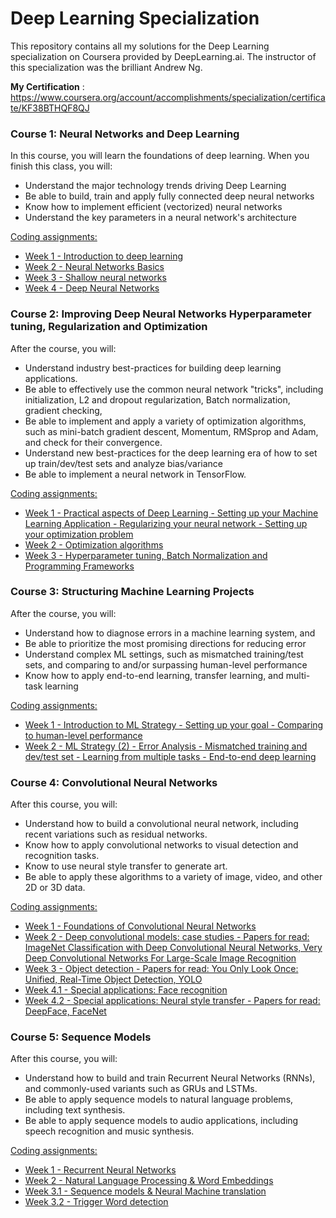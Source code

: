 # Deep Learning Specialization

This repository contains all my solutions for the Deep Learning specialization on Coursera provided by DeepLearning.ai. The instructor of this specialization was the brilliant Andrew Ng.

**My Certification** : https://www.coursera.org/account/accomplishments/specialization/certificate/KF38BTHQF8QJ  

### Course 1: Neural Networks and Deep Learning  
In this course, you will learn the foundations of deep learning. When you finish this class, you will:

- Understand the major technology trends driving Deep Learning
- Be able to build, train and apply fully connected deep neural networks 
- Know how to implement efficient (vectorized) neural networks 
- Understand the key parameters in a neural network's architecture 

<ins>Coding assignments:</ins>   

- [Week 1 - Introduction to deep learning]()  
- [Week 2 - Neural Networks Basics](https://github.com/polospeter/Deep-Learning-Specialization-Coursera/blob/master/Neural-networks/Week%202/Logistic%20Regression%20as%20a%20Neural%20Network/Logistic_Regression_with_a_Neural_Network_mindset_v6a.ipynb) 
- [Week 3 - Shallow neural networks](https://github.com/polospeter/Deep-Learning-Specialization-Coursera/blob/master/Neural-networks/Week%203/Planar%20data%20classification%20with%20one%20hidden%20layer/Planar_data_classification_with_onehidden_layer_v6c.ipynb)
- [Week 4 - Deep Neural Networks](https://github.com/polospeter/Deep-Learning-Specialization-Coursera/blob/master/Neural-networks/Week%204/Deep%20Neural%20Network%20Application_%20Image%20Classification/Deep%20Neural%20Network%20-%20Application%20v8.ipynb)

### Course 2: Improving Deep Neural Networks Hyperparameter tuning, Regularization and Optimization
After the course, you will: 
- Understand industry best-practices for building deep learning applications. 
- Be able to effectively use the common neural network "tricks", including initialization, L2 and dropout regularization, Batch normalization, gradient checking, 
- Be able to implement and apply a variety of optimization algorithms, such as mini-batch gradient descent, Momentum, RMSprop and Adam, and check for their convergence. 
- Understand new best-practices for the deep learning era of how to set up train/dev/test sets and analyze bias/variance
- Be able to implement a neural network in TensorFlow. 

<ins>Coding assignments:</ins>   

- [Week 1 - Practical aspects of Deep Learning - Setting up your Machine Learning Application - Regularizing your neural network - Setting up your optimization problem](https://github.com/polospeter/Deep-Learning-Specialization-Coursera/tree/master/Hyperparameter-tuning/week5)  
- [Week 2 - Optimization algorithms](https://github.com/polospeter/Deep-Learning-Specialization-Coursera/blob/master/Hyperparameter-tuning/week6/Optimization_methods_v1b.ipynb) 
- [Week 3 - Hyperparameter tuning, Batch Normalization and Programming Frameworks](https://github.com/polospeter/Deep-Learning-Specialization-Coursera/blob/master/Hyperparameter-tuning/week7/Tensorflow%20Tutorial%20v3a.ipynb)  

### Course 3: Structuring Machine Learning Projects
After the course, you will: 
- Understand how to diagnose errors in a machine learning system, and 
- Be able to prioritize the most promising directions for reducing error
- Understand complex ML settings, such as mismatched training/test sets, and comparing to and/or surpassing human-level performance
- Know how to apply end-to-end learning, transfer learning, and multi-task learning

<ins>Coding assignments:</ins>   

- [Week 1 - Introduction to ML Strategy - Setting up your goal - Comparing to human-level performance]()  
- [Week 2 - ML Strategy (2) - Error Analysis - Mismatched training and dev/test set - Learning from multiple tasks - End-to-end deep learning]()  

### Course 4: Convolutional Neural Networks
After this course, you will: 

- Understand how to build a convolutional neural network, including recent variations such as residual networks.
- Know how to apply convolutional networks to visual detection and recognition tasks.
- Know to use neural style transfer to generate art.
- Be able to apply these algorithms to a variety of image, video, and other 2D or 3D data.

<ins>Coding assignments:</ins>  

- [Week 1 - Foundations of Convolutional Neural Networks](https://github.com/polospeter/Deep-Learning-Specialization-Coursera/blob/master/Convolutional-networks/week1/Convolution%20model%20-%20Step%20by%20Step%20-%20v2.ipynb)  
- [Week 2 - Deep convolutional models: case studies - Papers for read: ImageNet Classification with Deep Convolutional Neural Networks, Very Deep Convolutional Networks For Large-Scale Image Recognition](https://github.com/polospeter/Deep-Learning-Specialization-Coursera/blob/master/Convolutional-networks/week2/ResNets/Residual_Networks_v2a.ipynb) 
- [Week 3 - Object detection - Papers for read: You Only Look Once: Unified, Real-Time Object Detection, YOLO](https://github.com/polospeter/Deep-Learning-Specialization-Coursera/blob/master/Convolutional-networks/week3/Car%20detection%20for%20Autonomous%20Driving/Autonomous_driving_application_Car_detection_v3a.ipynb)  
- [Week 4.1 - Special applications: Face recognition](https://github.com/polospeter/Deep-Learning-Specialization-Coursera/blob/master/Convolutional-networks/week4/Face%20Recognition/Face%20Recognition%20for%20the%20Happy%20House%20-%20v3.ipynb)
- [Week 4.2 - Special applications: Neural style transfer - Papers for read: DeepFace, FaceNet](https://github.com/polospeter/Deep-Learning-Specialization-Coursera/blob/master/Convolutional-networks/week4/Neural%20Style%20Transfer/Art_Generation_with_Neural_Style_Transfer_v3a.ipynb)

### Course 5: Sequence Models
After this course, you will:

- Understand how to build and train Recurrent Neural Networks (RNNs), and commonly-used variants such as GRUs and LSTMs.
- Be able to apply sequence models to natural language problems, including text synthesis. 
- Be able to apply sequence models to audio applications, including speech recognition and music synthesis.

<ins>Coding assignments:</ins>  

- [Week 1 - Recurrent Neural Networks](https://github.com/polospeter/Deep-Learning-Specialization-Coursera/blob/master/Sequence-models/Week%201/Building%20a%20Recurrent%20Neural%20Network/Building_a_Recurrent_Neural_Network_Step_by_Step_v3a.ipynb)  
- [Week 2 - Natural Language Processing & Word Embeddings](https://github.com/polospeter/Deep-Learning-Specialization-Coursera/blob/master/Sequence-models/Week%203/Trigger%20word%20detection/Trigger_word_detection_v1a.ipynb)  
- [Week 3.1 - Sequence models & Neural Machine translation](https://github.com/polospeter/Deep-Learning-Specialization-Coursera/blob/master/Sequence-models/Week%203/Machine%20Translation/Neural%20machine%20translation%20with%20attention%20-%20v4.ipynb) 
- [Week 3.2 - Trigger Word detection](https://github.com/polospeter/Deep-Learning-Specialization-Coursera/blob/master/Sequence-models/Week%203/Trigger%20word%20detection/Trigger_word_detection_v1a.ipynb)
